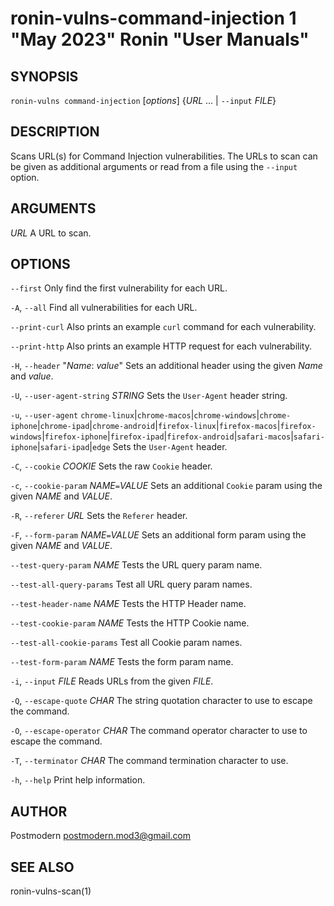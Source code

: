 # ronin-vulns-command-injection 1 "May 2023" Ronin "User Manuals"

## SYNOPSIS

`ronin-vulns command-injection` [*options*] {*URL* ... \| `--input` *FILE*}

## DESCRIPTION

Scans URL(s) for Command Injection vulnerabilities. The URLs to scan
can be given as additional arguments or read from a file using the `--input`
option.

## ARGUMENTS

*URL*
  A URL to scan.

## OPTIONS

`--first`
  Only find the first vulnerability for each URL.

`-A`, `--all`
  Find all vulnerabilities for each URL.

`--print-curl`
  Also prints an example `curl` command for each vulnerability.

`--print-http`
  Also prints an example HTTP request for each vulnerability.

`-H`, `--header` "*Name*: *value*"
  Sets an additional header using the given *Name* and *value*.

`-U`, `--user-agent-string` *STRING*
  Sets the `User-Agent` header string.

`-u`, `--user-agent` `chrome-linux`\|`chrome-macos`\|`chrome-windows`\|`chrome-iphone`\|`chrome-ipad`\|`chrome-android`\|`firefox-linux`\|`firefox-macos`\|`firefox-windows`\|`firefox-iphone`\|`firefox-ipad`\|`firefox-android`\|`safari-macos`\|`safari-iphone`\|`safari-ipad`\|`edge`
  Sets the `User-Agent` header.

`-C`, `--cookie` *COOKIE*
  Sets the raw `Cookie` header.

`-c`, `--cookie-param` *NAME*`=`*VALUE*
  Sets an additional `Cookie` param using the given *NAME* and *VALUE*.

`-R`, `--referer` *URL*
  Sets the `Referer` header.

`-F`, `--form-param` *NAME*`=`*VALUE*
  Sets an additional form param using the given *NAME* and *VALUE*.

`--test-query-param` *NAME*
  Tests the URL query param name.

`--test-all-query-params`
  Test all URL query param names.

`--test-header-name` *NAME*
  Tests the HTTP Header name.

`--test-cookie-param` *NAME*
  Tests the HTTP Cookie name.

`--test-all-cookie-params`
  Test all Cookie param names.

`--test-form-param` *NAME*
  Tests the form param name.

`-i`, `--input` *FILE*
  Reads URLs from the given *FILE*.

`-Q`, `--escape-quote` *CHAR*
  The string quotation character to use to escape the command.

`-O`, `--escape-operator` *CHAR*
  The command operator character to use to escape the command.

`-T`, `--terminator` *CHAR*
  The command termination character to use.

`-h`, `--help`
  Print help information.

## AUTHOR

Postmodern <postmodern.mod3@gmail.com>

## SEE ALSO

ronin-vulns-scan(1)

